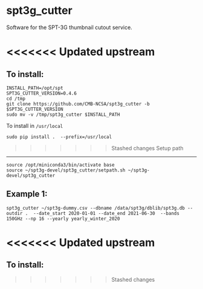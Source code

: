 # spt3g_cutter
Software for the SPT-3G thumbnail cutout service.

<<<<<<< Updated upstream
=======
To install:
-----------
```
INSTALL_PATH=/opt/spt
SPT3G_CUTTER_VERSION=0.4.6
cd /tmp
git clone https://github.com/CMB-NCSA/spt3g_cutter -b $SPT3G_CUTTER_VERSION
sudo mv -v /tmp/spt3g_cutter $INSTALL_PATH
```

To install in `/usr/local`
```
sudo pip install .  --prefix=/usr/local
```

>>>>>>> Stashed changes
Setup path
----------
```
source /opt/miniconda3/bin/activate base
source ~/spt3g-devel/spt3g_cutter/setpath.sh ~/spt3g-devel/spt3g_cutter
```

Example 1:
----------
```
spt3g_cutter ~/spt3g-dummy.csv --dbname /data/spt3g/dblib/spt3g.db --outdir .  --date_start 2020-01-01 --date_end 2021-06-30  --bands 150GHz --np 16 --yearly yearly_winter_2020
```
<<<<<<< Updated upstream
=======

To install:
-----------
>>>>>>> Stashed changes
